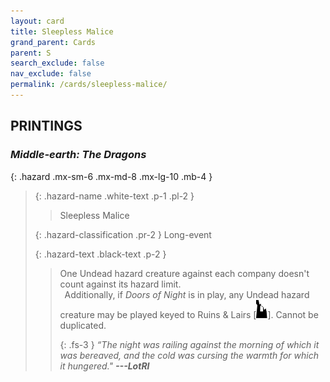 ```yaml
---
layout: card
title: Sleepless Malice
grand_parent: Cards
parent: S
search_exclude: false
nav_exclude: false
permalink: /cards/sleepless-malice/
---
```


## PRINTINGS


### _Middle-earth: The Dragons_

{: .hazard .mx-sm-6 .mx-md-8 .mx-lg-10 .mb-4 }
> {: .hazard-name .white-text .p-1 .pl-2 }
> > <div class="hazard-mp"></div>
> > <div class="card-name">Sleepless Malice</div>
>
> {: .hazard-classification .pr-2 }
> Long-event
>
> {: .hazard-text .black-text .p-2 }
> > One Undead hazard creature against each company doesn't count against its hazard limit. <br>&ensp;Additionally, if _Doors of Night_ is in play, any Undead hazard creature may be played keyed to Ruins & Lairs \[![](/assets/images/ruinlair.svg)]. Cannot be duplicated. 
> > 
> > {: .fs-3 } 
> > _“The night was railing against the morning of which it was bereaved, and the cold was cursing the warmth for which it hungered."_ ***---&#65279;LotRI*** 
>
